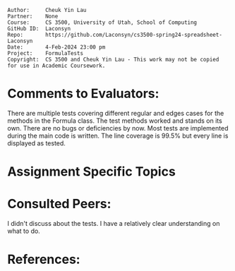 ```
Author:     Cheuk Yin Lau
Partner:    None
Course:     CS 3500, University of Utah, School of Computing
GitHub ID:  Laconsyn
Repo:       https://github.com/Laconsyn/cs3500-spring24-spreadsheet-Laconsyn
Date:       4-Feb-2024 23:00 pm
Project:    FormulaTests
Copyright:  CS 3500 and Cheuk Yin Lau - This work may not be copied for use in Academic Coursework.
```

# Comments to Evaluators:

There are multiple tests covering different regular and edges cases for the methods in the Formula class. 
The test methods worked and stands on its own. There are no bugs or deficiencies by now. 
Most tests are implemented during the main code is written. 
The line coverage is 99.5% but every line is displayed as tested. 

# Assignment Specific Topics

# Consulted Peers:

I didn't discuss about the tests. I have a relatively clear understanding on what to do. 

# References:
